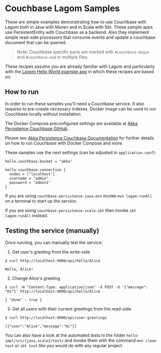 # Couchbase Lagom Samples

These are simple examples demonstrating how to use Couchbase with Lagom both in Java with Maven and in Scala with Sbt.
These sample apps use PersistentEntity with Couchbase as a backend. Also they implement simple read-side processors that 
consume events and update a couchbase document that can be queried.

> Note: Couchbase specific parts are marked with `#couchbase-begin` and `#couchbase-end` in multiple files.

These recipes assume you are already familiar with Lagom and particularly with the [Lagom Hello World example app](https://www.lagomframework.com/documentation/1.4.x/java/UnderstandHello.html) in which these recipes are based on.


## How to run

In order to run these samples you'll need a Couchbase service. It also requires to pre-create necessary indexes.
Docker image can be used to run Couchbase locally without installation.

The Docker Compose preconfigured settings are available at 
[Akka Persistence Couchbase GitHub](https://github.com/akka/akka-persistence-couchbase/tree/master/docker).

Please see [Akka Persistence Couchbase Documentation](https://doc.akka.io/docs/akka-persistence-couchbase/current) for
further details on how to run Couchbase with Docker Compose and more.

These samples use the next settings (can be adjusted in `application.conf`):

```
hello.couchbase.bucket = "akka"

hello.couchbase.connection {
  nodes = ["localhost"]
  username = "admin"
  password = "admin1"
}
```

If you are using `couchbase-persistence-java-mvn` invoke `mvn lagom:runAll` on a terminal to start up the service.

If you are using `couchbase-persistence-scala-sbt` then invoke `sbt lagom:runAll` instead.

## Testing the service (manually)

Once running, you can manually test the service:

1) Get user's greeting from the write-side

```
$ curl http://localhost:9000/api/hello/Alice

Hello, Alice!
```

2) Change Alice's greeting

```
$ curl -H "Content-Type: application/json" -X POST -d '{"message": "Hi"}' http://localhost:9000/api/hello/Alice

{ "done" : true }
```

3) Get all users with their current greetings from the read-side

```
$ curl http://localhost:9000/api/user-greetings

[{"user":"Alice","message":"Hi"}]
```

You can also have a look at the automated tests in the folder `hello-impl/src/{java,scala}/tests` and invoke them with the command `mvn clean test` or `sbt test` like you would do with any regular project.
